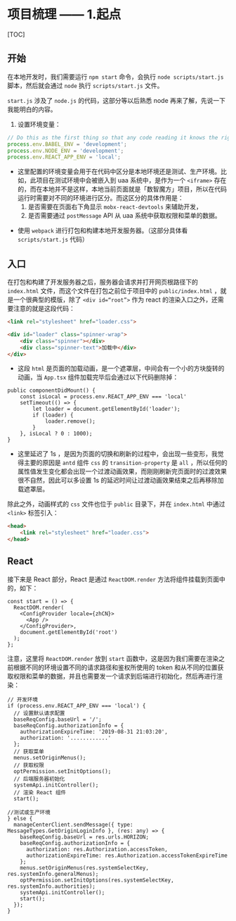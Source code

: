 # 项目梳理 —— 1.起点

[TOC]

## 开始
在本地开发时，我们需要运行 `npm start` 命令，会执行 `node scripts/start.js` 脚本，然后就会通过 `node` 执行 `scripts/start.js` 文件。

`start.js` 涉及了 `node.js` 的代码，这部分等以后熟悉 node 再来了解，先说一下我能明白的内容。

1. 设置环境变量：
```js
// Do this as the first thing so that any code reading it knows the right env.
process.env.BABEL_ENV = 'development';
process.env.NODE_ENV = 'development';
process.env.REACT_APP_ENV = 'local';
```
* 这里配置的环境变量会用于在代码中区分是本地环境还是测试、生产环境。比如，此项目在测试环境中会被嵌入到 uaa 系统中，是作为一个 `<iframe>` 存在的，而在本地并不是这样，本地当前页面就是「数智魔方」项目，所以在代码运行时需要对不同的环境进行区分。而这区分的具体作用是：
  1. 是否需要在页面右下角显示  `mobx-react-devtools` 来辅助开发，
  2. 是否需要通过 `postMessage` API 从 uaa 系统中获取权限和菜单的数据。

- 使用 `webpack` 进行打包和构建本地开发服务器。（这部分具体看 `scripts/start.js` 代码）

## 入口
在打包和构建了开发服务器之后，服务器会请求并打开网页根路径下的 `index.html` 文件，而这个文件在打包之前位于项目中的 `public/index.html` ，就是一个很典型的模版，除了 `<div id=“root”>` 作为 react 的渲染入口之外，还需要注意的就是这段代码：
```html
<link rel="stylesheet" href="loader.css">

<div id="loader" class="spinner-wrap"> 
	<div class="spinner"></div>
	<div class="spinner-text">加载中</div>
</div>
```
* 这段 `html` 是页面的加载动画，是一个遮罩层，中间会有一个小的方块旋转的动画，当 `App.tsx` 组件加载完毕后会通过以下代码删除掉：
```tsx
public componentDidMount() {
 	const isLocal = process.env.REACT_APP_ENV === 'local'
	setTimeout(() => {
		let loader = document.getElementById('loader');
		if (loader) {
			loader.remove();
		}
	}, isLocal ? 0 : 1000);
}
```
* 这里延迟了 1s ，是因为页面的切换和刷新的过程中，会出现一些变形，我觉得主要的原因是 `antd` 组件 `css` 的 `transition-property`  是 `all` ，所以任何的属性值发生变化都会出现一个过渡动画效果，而刚刚刷新完页面时的过渡效果很不自然，因此可以多设置 1s 的延迟时间让过渡动画效果结束之后再移除加载遮罩层。

除此之外，动画样式的 `css` 文件也位于 `public` 目录下，并在 `index.html` 中通过 `<link>` 标签引入：
```html
<head>
	<link rel="stylesheet" href="loader.css">
</head>
```

## React 
接下来是 React 部分，React 是通过 `ReactDOM.render`  方法将组件挂载到页面中的，如下：
```tsx
const start = () => {
  ReactDOM.render(
    <ConfigProvider locale={zhCN}>
      <App />
    </ConfigProvider>,
    document.getElementById('root')
  );
};
```
注意，这里将 `ReactDOM.render` 放到 `start` 函数中，这是因为我们需要在渲染之前根据不同的环境设置不同的请求路径和鉴权所使用的 token 和从不同的位置获取权限和菜单的数据，并且也需要发一个请求到后端进行初始化，然后再进行渲染：
```tsx
// 开发环境
if (process.env.REACT_APP_ENV === 'local') {
  // 设置默认请求配置
  baseReqConfig.baseUrl = '/';
  baseReqConfig.authorizationInfo = {
    authorizationExpireTime: '2019-08-31 21:03:20',
    authorization: '............'
  };
  // 获取菜单
  menus.setOriginMenus();
  // 获取权限
  optPermission.setInitOptions();
  // 后端服务器初始化
  systemApi.initController();
  // 渲染 React 组件
  start();
	
//测试或生产环境
} else {
  manageCenterClient.sendMessage({ type: MessageTypes.GetOriginLoginInfo }, (res: any) => {
    baseReqConfig.baseUrl = res.urls.HORIZON;
    baseReqConfig.authorizationInfo = {
      authorization: res.Authorization.accessToken,
      authorizationExpireTime: res.Authorization.accessTokenExpireTime
    };
    menus.setOriginMenus(res.systemSelectKey, res.systemInfo.generalMenus);
    optPermission.setInitOptions(res.systemSelectKey, res.systemInfo.authorities);
    systemApi.initController();
    start();
  });
}
```